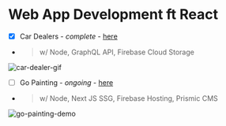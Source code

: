 # Web App Development ft React

- [x]  Car Dealers -   *complete* - [here](https://car-dealer-40c1f.web.app/)
- > w/ Node, GraphQL API, Firebase Cloud Storage

![car-dealer-gif](https://res.cloudinary.com/denphvygd/image/upload/v1644281650/github-readme/Hnet-image_1_b8pfso.gif)

- [ ] Go Painting -   *ongoing* - [here](https://go-painting.com/)
- > w/ Node, Next JS SSG, Firebase Hosting, Prismic CMS

![go-painting-demo](https://res.cloudinary.com/denphvygd/image/upload/v1644285776/github-readme/ezgif.com-gif-maker_fvjzji.gif)
